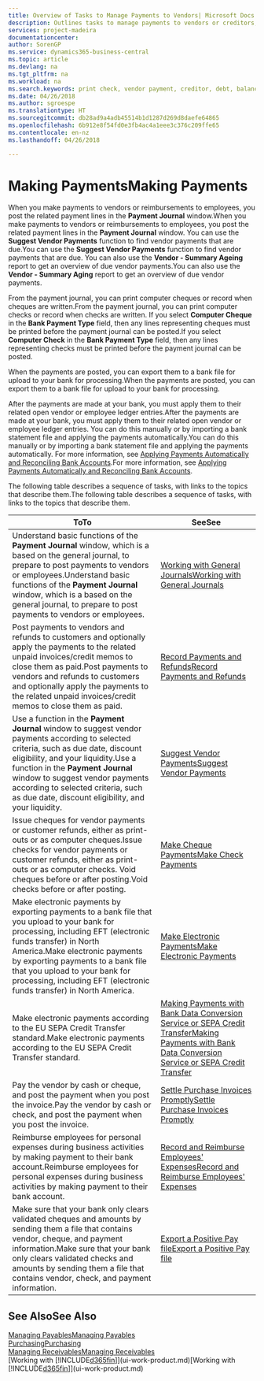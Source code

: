 ```yaml
---
title: Overview of Tasks to Manage Payments to Vendors| Microsoft Docs
description: Outlines tasks to manage payments to vendors or creditors, including posting payment lines and getting an overview of the balance due.
services: project-madeira
documentationcenter: 
author: SorenGP
ms.service: dynamics365-business-central
ms.topic: article
ms.devlang: na
ms.tgt_pltfrm: na
ms.workload: na
ms.search.keywords: print check, vendor payment, creditor, debt, balance due, AP
ms.date: 04/26/2018
ms.author: sgroespe
ms.translationtype: HT
ms.sourcegitcommit: db28ad9a4adb45514b1d1287d269d8daefe64865
ms.openlocfilehash: 6b912e8f54fd0e3fb4ac4a1eee3c376c209ffe65
ms.contentlocale: en-nz
ms.lasthandoff: 04/26/2018

---
```

# <a name="making-payments"></a><span data-ttu-id="5b28a-103">Making Payments</span><span class="sxs-lookup"><span data-stu-id="5b28a-103">Making Payments</span></span>
<span data-ttu-id="5b28a-104">When you make payments to vendors or reimbursements to employees, you post the related payment lines in the **Payment Journal** window.</span><span class="sxs-lookup"><span data-stu-id="5b28a-104">When you make payments to vendors or reimbursements to employees, you post the related payment lines in the **Payment Journal** window.</span></span> <span data-ttu-id="5b28a-105">You can use the **Suggest Vendor Payments** function to find vendor payments that are due.</span><span class="sxs-lookup"><span data-stu-id="5b28a-105">You can use the **Suggest Vendor Payments** function to find vendor payments that are due.</span></span> <span data-ttu-id="5b28a-106">You can also use the **Vendor - Summary Ageing** report to get an overview of due vendor payments.</span><span class="sxs-lookup"><span data-stu-id="5b28a-106">You can also use the **Vendor - Summary Aging** report to get an overview of due vendor payments.</span></span>

<span data-ttu-id="5b28a-107">From the payment journal, you can print computer cheques or record when cheques are written.</span><span class="sxs-lookup"><span data-stu-id="5b28a-107">From the payment journal, you can print computer checks or record when checks are written.</span></span> <span data-ttu-id="5b28a-108">If you select **Computer Cheque** in the **Bank Payment Type** field, then any lines representing cheques must be printed before the payment journal can be posted.</span><span class="sxs-lookup"><span data-stu-id="5b28a-108">If you select **Computer Check** in the **Bank Payment Type** field, then any lines representing checks must be printed before the payment journal can be posted.</span></span>

<span data-ttu-id="5b28a-109">When the payments are posted, you can export them to a bank file for upload to your bank for processing.</span><span class="sxs-lookup"><span data-stu-id="5b28a-109">When the payments are posted, you can export them to a bank file for upload to your bank for processing.</span></span>

<span data-ttu-id="5b28a-110">After the payments are made at your bank, you must apply them to their related open vendor or employee ledger entries.</span><span class="sxs-lookup"><span data-stu-id="5b28a-110">After the payments are made at your bank, you must apply them to their related open vendor or employee ledger entries.</span></span> <span data-ttu-id="5b28a-111">You can do this manually or by importing a bank statement file and applying the payments automatically.</span><span class="sxs-lookup"><span data-stu-id="5b28a-111">You can do this manually or by importing a bank statement file and applying the payments automatically.</span></span> <span data-ttu-id="5b28a-112">For more information, see [Applying Payments Automatically and Reconciling Bank Accounts](receivables-apply-payments-auto-reconcile-bank-accounts.md).</span><span class="sxs-lookup"><span data-stu-id="5b28a-112">For more information, see [Applying Payments Automatically and Reconciling Bank Accounts](receivables-apply-payments-auto-reconcile-bank-accounts.md).</span></span>

<span data-ttu-id="5b28a-113">The following table describes a sequence of tasks, with links to the topics that describe them.</span><span class="sxs-lookup"><span data-stu-id="5b28a-113">The following table describes a sequence of tasks, with links to the topics that describe them.</span></span>

| <span data-ttu-id="5b28a-114">To</span><span class="sxs-lookup"><span data-stu-id="5b28a-114">To</span></span> | <span data-ttu-id="5b28a-115">See</span><span class="sxs-lookup"><span data-stu-id="5b28a-115">See</span></span> |
| --- | --- |
|<span data-ttu-id="5b28a-116">Understand basic functions of the **Payment Journal** window, which is a based on the general journal, to prepare to post payments to vendors or employees.</span><span class="sxs-lookup"><span data-stu-id="5b28a-116">Understand basic functions of the **Payment Journal** window, which is a based on the general journal, to prepare to post payments to vendors or employees.</span></span>|[<span data-ttu-id="5b28a-117">Working with General Journals</span><span class="sxs-lookup"><span data-stu-id="5b28a-117">Working with General Journals</span></span>](ui-work-general-journals.md)|
|<span data-ttu-id="5b28a-118">Post payments to vendors and refunds to customers and optionally apply the payments to the related unpaid invoices/credit memos to close them as paid.</span><span class="sxs-lookup"><span data-stu-id="5b28a-118">Post payments to vendors and refunds to customers and optionally apply the payments to the related unpaid invoices/credit memos to close them as paid.</span></span>|[<span data-ttu-id="5b28a-119">Record Payments and Refunds</span><span class="sxs-lookup"><span data-stu-id="5b28a-119">Record Payments and Refunds</span></span>](payables-how-post-payments-refunds.md)|
| <span data-ttu-id="5b28a-120">Use a function in the **Payment Journal** window to suggest vendor payments according to selected criteria, such as due date, discount eligibility, and your liquidity.</span><span class="sxs-lookup"><span data-stu-id="5b28a-120">Use a function in the **Payment Journal** window to suggest vendor payments according to selected criteria, such as due date, discount eligibility, and your liquidity.</span></span> |[<span data-ttu-id="5b28a-121">Suggest Vendor Payments</span><span class="sxs-lookup"><span data-stu-id="5b28a-121">Suggest Vendor Payments</span></span>](payables-how-suggest-vendor-payments.md) |
| <span data-ttu-id="5b28a-122">Issue cheques for vendor payments or customer refunds, either as print-outs or as computer cheques.</span><span class="sxs-lookup"><span data-stu-id="5b28a-122">Issue checks for vendor payments or customer refunds, either as print-outs or as computer checks.</span></span> <span data-ttu-id="5b28a-123">Void cheques before or after posting.</span><span class="sxs-lookup"><span data-stu-id="5b28a-123">Void checks before or after posting.</span></span> |[<span data-ttu-id="5b28a-124">Make Cheque Payments</span><span class="sxs-lookup"><span data-stu-id="5b28a-124">Make Check Payments</span></span>](payables-how-work-checks.md) |
|<span data-ttu-id="5b28a-125">Make electronic payments by exporting payments to a bank file that you upload to your bank for processing, including EFT (electronic funds transfer) in North America.</span><span class="sxs-lookup"><span data-stu-id="5b28a-125">Make electronic payments by exporting payments to a bank file that you upload to your bank for processing, including EFT (electronic funds transfer) in North America.</span></span> |[<span data-ttu-id="5b28a-126">Make Electronic Payments</span><span class="sxs-lookup"><span data-stu-id="5b28a-126">Make Electronic Payments</span></span>](payables-how-export-payments-bank-file.md)|
|<span data-ttu-id="5b28a-127">Make electronic payments according to the EU SEPA Credit Transfer standard.</span><span class="sxs-lookup"><span data-stu-id="5b28a-127">Make electronic payments according to the EU SEPA Credit Transfer standard.</span></span>|[<span data-ttu-id="5b28a-128">Making Payments with Bank Data Conversion Service or SEPA Credit Transfer</span><span class="sxs-lookup"><span data-stu-id="5b28a-128">Making Payments with Bank Data Conversion Service or SEPA Credit Transfer</span></span>](finance-make-payments-with-bank-data-conversion-service-or-sepa-credit-transfer.md)|
| <span data-ttu-id="5b28a-129">Pay the vendor by cash or cheque, and post the payment when you post the invoice.</span><span class="sxs-lookup"><span data-stu-id="5b28a-129">Pay the vendor by cash or check, and post the payment when you post the invoice.</span></span> |[<span data-ttu-id="5b28a-130">Settle Purchase Invoices Promptly</span><span class="sxs-lookup"><span data-stu-id="5b28a-130">Settle Purchase Invoices Promptly</span></span>](finance-how-to-settle-purchase-invoices-promptly.md) |
|<span data-ttu-id="5b28a-131">Reimburse employees for personal expenses during business activities by making payment to their bank account.</span><span class="sxs-lookup"><span data-stu-id="5b28a-131">Reimburse employees for personal expenses during business activities by making payment to their bank account.</span></span>|[<span data-ttu-id="5b28a-132">Record and Reimburse Employees' Expenses</span><span class="sxs-lookup"><span data-stu-id="5b28a-132">Record and Reimburse Employees' Expenses</span></span>](finance-how-record-reimburse-employee-expenses.md)|
| <span data-ttu-id="5b28a-133">Make sure that your bank only clears validated cheques and amounts by sending them a file that contains vendor, cheque, and payment information.</span><span class="sxs-lookup"><span data-stu-id="5b28a-133">Make sure that your bank only clears validated checks and amounts by sending them a file that contains vendor, check, and payment information.</span></span> |[<span data-ttu-id="5b28a-134">Export a Positive Pay file</span><span class="sxs-lookup"><span data-stu-id="5b28a-134">Export a Positive Pay file</span></span>](finance-how-positive-pay.md) |

## <a name="see-also"></a><span data-ttu-id="5b28a-135">See Also</span><span class="sxs-lookup"><span data-stu-id="5b28a-135">See Also</span></span>
[<span data-ttu-id="5b28a-136">Managing Payables</span><span class="sxs-lookup"><span data-stu-id="5b28a-136">Managing Payables</span></span>](payables-manage-payables.md)  
[<span data-ttu-id="5b28a-137">Purchasing</span><span class="sxs-lookup"><span data-stu-id="5b28a-137">Purchasing</span></span>](purchasing-manage-purchasing.md)  
[<span data-ttu-id="5b28a-138">Managing Receivables</span><span class="sxs-lookup"><span data-stu-id="5b28a-138">Managing Receivables</span></span>](receivables-manage-receivables.md)  
<span data-ttu-id="5b28a-139">[Working with [!INCLUDE[d365fin](includes/d365fin_md.md)]](ui-work-product.md)</span><span class="sxs-lookup"><span data-stu-id="5b28a-139">[Working with [!INCLUDE[d365fin](includes/d365fin_md.md)]](ui-work-product.md)</span></span>  


